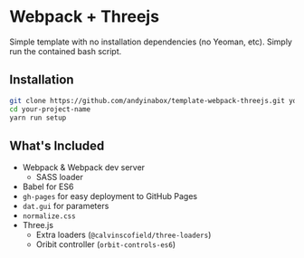 # Webpack + Threejs

Simple template with no installation dependencies (no Yeoman, etc). Simply run the contained bash script.

## Installation

```bash
git clone https://github.com/andyinabox/template-webpack-threejs.git your-project-name
cd your-project-name
yarn run setup
```

## What's Included

 - Webpack & Webpack dev server
   - SASS loader
 - Babel for ES6
 - `gh-pages` for easy deployment to GitHub Pages
 - `dat.gui` for parameters
 - `normalize.css`
 - Three.js
   - Extra loaders (`@calvinscofield/three-loaders`)
   - Oribit controller (`orbit-controls-es6`)
